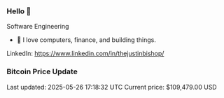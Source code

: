 ### Hello 🤙  

Software Engineering

- 🔭 I love computers, finance, and building things.
  
LinkedIn: https://www.linkedin.com/in/thejustinbishop/  


























































































































































































































































































































































































































































### Bitcoin Price Update
Last updated: 2025-05-26 17:18:32 UTC
Current price: $109,479.00 USD
